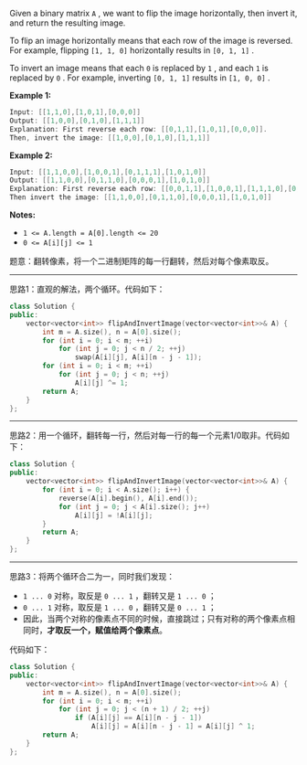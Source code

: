 Given a binary matrix `A` , we want to flip the image horizontally, then invert it, and return the resulting image.

To flip an image horizontally means that each row of the image is reversed.  For example, flipping `[1, 1, 0]` horizontally results in `[0, 1, 1]` .

To invert an image means that each `0` is replaced by `1` , and each `1` is replaced by `0` . For example, inverting `[0, 1, 1]` results in `[1, 0, 0]` .

**Example 1:**
```cpp
Input: [[1,1,0],[1,0,1],[0,0,0]]
Output: [[1,0,0],[0,1,0],[1,1,1]]
Explanation: First reverse each row: [[0,1,1],[1,0,1],[0,0,0]].
Then, invert the image: [[1,0,0],[0,1,0],[1,1,1]]
```

**Example 2:**
```cpp
Input: [[1,1,0,0],[1,0,0,1],[0,1,1,1],[1,0,1,0]]
Output: [[1,1,0,0],[0,1,1,0],[0,0,0,1],[1,0,1,0]]
Explanation: First reverse each row: [[0,0,1,1],[1,0,0,1],[1,1,1,0],[0,1,0,1]].
Then invert the image: [[1,1,0,0],[0,1,1,0],[0,0,0,1],[1,0,1,0]]
```

**Notes:**
- `1 <= A.length = A[0].length <= 20`
-  `0 <= A[i][j] <= 1`


题意：翻转像素，将一个二进制矩阵的每一行翻转，然后对每个像素取反。

---
思路1：直观的解法，两个循环。代码如下：
```cpp
class Solution {
public:
    vector<vector<int>> flipAndInvertImage(vector<vector<int>>& A) {
        int m = A.size(), n = A[0].size();
        for (int i = 0; i < m; ++i) 
            for (int j = 0; j < n / 2; ++j) 
                swap(A[i][j], A[i][n - j - 1]);
        for (int i = 0; i < m; ++i) 
            for (int j = 0; j < n; ++j)
                A[i][j] ^= 1;
        return A;
    }
};
```
---
思路2：用一个循环，翻转每一行，然后对每一行的每一个元素1/0取非。代码如下：
```cpp
class Solution {
public:
    vector<vector<int>> flipAndInvertImage(vector<vector<int>>& A) {
        for (int i = 0; i < A.size(); i++) {
            reverse(A[i].begin(), A[i].end());
            for (int j = 0; j < A[i].size(); j++)  
                A[i][j] = !A[i][j]; 
        }
        return A;
    }
};
```
---
思路3：将两个循环合二为一，同时我们发现：
- `1 ... 0` 对称，取反是 `0 ... 1` ，翻转又是 `1 ... 0` ；
- `0 ... 1` 对称，取反是 `1 ... 0` ，翻转又是 `0 ... 1` ；
- 因此，当两个对称的像素点不同的时候，直接跳过；只有对称的两个像素点相同时，**才取反一个，赋值给两个像素点**。

代码如下：
```cpp
class Solution {
public:
    vector<vector<int>> flipAndInvertImage(vector<vector<int>>& A) {
        int m = A.size(), n = A[0].size();
        for (int i = 0; i < m; ++i) 
            for (int j = 0; j < (n + 1) / 2; ++j) 
                if (A[i][j] == A[i][n - j - 1]) 
                    A[i][j] = A[i][n - j - 1] = A[i][j] ^ 1;   
        return A;
    }
};
```
